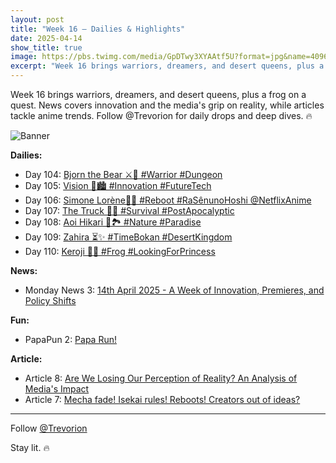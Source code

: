 ```yaml
---
layout: post
title: "Week 16 – Dailies & Highlights"
date: 2025-04-14
show_title: true
image: https://pbs.twimg.com/media/GpDTwy3XYAAtf5U?format=jpg&name=4096x4096
excerpt: "Week 16 brings warriors, dreamers, and desert queens, plus a frog on a quest. News covers innovation and the media's grip on reality, while articles tackle anime trends. Follow @Trevorion for daily drops and deep dives. 🔥"
---
```


<div style="max-width: 640px; height: auto;">
  <p>Week 16 brings warriors, dreamers, and desert queens, plus a frog on a quest. News covers innovation and the media's grip on reality, while articles tackle anime trends. Follow @Trevorion for daily drops and deep dives. 🔥</p>
  <p><img src="[https://pbs.twimg.com/media/GofBhwRWEAAY1le?format=jpg&name=large](https://pbs.twimg.com/media/GpDTwy3XYAAtf5U?format=jpg&name=4096x4096)" alt="Banner"  style="max-width: 640px; height: auto;" /></p>
</div>

**Dailies:**
- Day 104: [Bjorn the Bear ⚔️💪 #Warrior #Dungeon](https://x.com/Trevorion/status/1911822928129253856)
- Day 105: [Vision 🌃🏙️ #Innovation #FutureTech](https://x.com/Trevorion/status/1912158839580897336)
- Day 106: [Simone Lorène🤺🌷 #Reboot #RaSênunoHoshi @NetflixAnime](https://x.com/Trevorion/status/1912426040254668818)
- Day 107: [The Truck 🚛🌆 #Survival #PostApocalyptic](https://x.com/Trevorion/status/1912913106814066949)
- Day 108: [Aoi Hikari 💙🏞️ #Nature #Paradise](https://x.com/Trevorion/status/1913270762380677209)
- Day 109: [Zahira ⏳✨ #TimeBokan #DesertKingdom](https://x.com/Trevorion/status/1913675481863590036)
- Day 110: [Keroji 🐸👸 #Frog #LookingForPrincess](https://x.com/Trevorion/status/1913900007725400249)

**News:**  
- Monday News 3: [14th April 2025 - A Week of Innovation, Premieres, and Policy Shifts](https://x.com/Trevorion/status/1911709402207326220)

**Fun:**  
- PapaPun 2: [Papa Run!](https://x.com/Trevorion/status/1916849209413701672/photo/2)

**Article:**  
- Article 8: [Are We Losing Our Perception of Reality? An Analysis of Media's Impact](https://x.com/Trevorion/status/1913178303965306993)
- Article 7: [Mecha fade!  Isekai rules!  Reboots!  Creators out of ideas?](https://x.com/Trevorion/status/1912371605272994199)

---
Follow [@Trevorion](https://x.com/Trevorion)

Stay lit. 🔥
